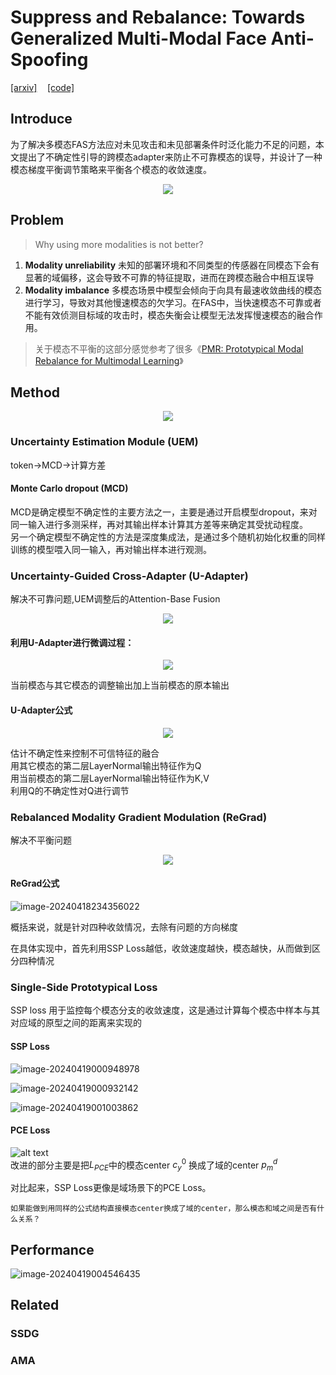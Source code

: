 # Suppress and Rebalance: Towards Generalized Multi-Modal Face Anti-Spoofing
[[arxiv]](https://arxiv.org/abs/2402.19298)$\quad$[[code]](https://github.com/OMGGGGG/mmdg)

## Introduce

为了解决多模态FAS方法应对未见攻击和未见部署条件时泛化能力不足的问题，本文提出了不确定性引导的跨模态adapter来防止不可靠模态的误导，并设计了一种模态梯度平衡调节策略来平衡各个模态的收敛速度。

<div align=center><img src=".\assets\image-20240418233759387.png"></div>

## Problem

> Why using more modalities is not better?  
1. **Modality unreliability** 未知的部署环境和不同类型的传感器在同模态下会有显著的域偏移，这会导致不可靠的特征提取，进而在跨模态融合中相互误导  
2. **Modality imbalance** 多模态场景中模型会倾向于向具有最速收敛曲线的模态进行学习，导致对其他慢速模态的欠学习。在FAS中，当快速模态不可靠或者不能有效侦测目标域的攻击时，模态失衡会让模型无法发挥慢速模态的融合作用。  

  > 关于模态不平衡的这部分感觉参考了很多《[PMR: Prototypical Modal Rebalance for Multimodal Learning](http://arxiv.org/pdf/2211.07089.pdf)》
## Method

<div align=center><img src=".\assets\image-20240418233907671.png"></div>

### Uncertainty Estimation Module (UEM)
token->MCD->计算方差
#### Monte Carlo dropout (MCD)
MCD是确定模型不确定性的主要方法之一，主要是通过开启模型dropout，来对同一输入进行多测采样，再对其输出样本计算其方差等来确定其受扰动程度。  
另一个确定模型不确定性的方法是深度集成法，是通过多个随机初始化权重的同样训练的模型喂入同一输入，再对输出样本进行观测。

###  Uncertainty-Guided Cross-Adapter (U-Adapter)
解决不可靠问题,UEM调整后的Attention-Base Fusion

<div align=center><img src=".\assets\image-20240418234043152.png"></div>

#### 利用U-Adapter进行微调过程：

<div align=center><img src=".\assets\image-20240418234149494.png"></div>

当前模态与其它模态的调整输出加上当前模态的原本输出  


#### U-Adapter公式

<div align=center><img src=".\assets\image-20240418234244499.png"></div>

估计不确定性来控制不可信特征的融合  
用其它模态的第二层LayerNormal输出特征作为Q  
用当前模态的第二层LayerNormal输出特征作为K,V  
利用Q的不确定性对Q进行调节  

###  Rebalanced Modality Gradient Modulation (ReGrad)
解决不平衡问题

<div align=center><img src=".\assets\image-20240418233610395.png"></div>

#### ReGrad公式

![image-20240418234356022](.\assets\image-20240418234356022.png)

概括来说，就是针对四种收敛情况，去除有问题的方向梯度

在具体实现中，首先利用SSP Loss越低，收敛速度越快，模态越快，从而做到区分四种情况

### Single-Side Prototypical Loss

SSP loss 用于监控每个模态分支的收敛速度，这是通过计算每个模态中样本与其对应域的原型之间的距离来实现的

#### SSP Loss
![image-20240419000948978](.\assets\image-20240419000948978.png)

![image-20240419000932142](.\assets\image-20240419000932142.png)

![image-20240419001003862](.\assets\image-20240419001003862.png)
#### PCE Loss
![alt text](.\assets\image.png)  
改进的部分主要是把$L_{PCE}$中的模态center $c_y^0$ 换成了域的center $p^d_m$    

对比起来，SSP Loss更像是域场景下的PCE Loss。

`如果能做到用同样的公式结构直接模态center换成了域的center，那么模态和域之间是否有什么关系？`

## Performance

![image-20240419004546435](.\assets\image-20240419004546435.png)

## Related

### SSDG

### AMA